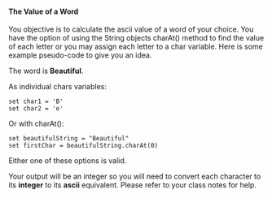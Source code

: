 #### The Value of a Word

You objective is to calculate the ascii value of a word of your choice.
You have the option of using the String objects charAt() method to find the value of each letter or you may assign each letter to a char variable. Here is some example pseudo-code to give you an idea.

The word is **Beautiful**.

As individual chars variables:

    set char1 = 'B'
    set char2 = 'e'

Or with charAt():

    set beautifulString = "Beautiful"
    set firstChar = beautifulString.charAt(0)

Either one of these options is valid.

Your output will be an integer so you will need to convert each character to its **integer** to its **ascii** equivalent. Please refer to your class notes for help.
